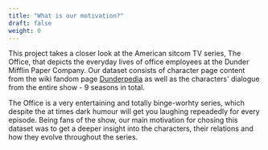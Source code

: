 ```yaml
---
title: "What is our motivation?"
draft: false
weight: 0
---
```


This project takes a closer look at the American sitcom TV series, The Office, that depicts the everyday lives of office employees at the Dunder Mifflin Paper Company. Our dataset consists of character page content from the wiki fandom page [Dunderpedia](https://theoffice.fandom.com/wiki/Main_Page) as well as the characters' dialogue from the entire show - 9 seasons in total. 

The Office is a very entertaining and totally binge-worhty series, which despite the at times dark humour will get you laughing repeadedly for every episode. Being fans of the show, our main motivation for chosing this dataset was to get a deeper insight into the characters, their relations and how they evolve throughout the series.